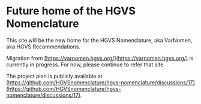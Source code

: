 # Future home of the HGVS Nomenclature

This site will be the new home for the HGVS Nomenclature, aka VarNomen, aka HGVS Recommendations.

Migration from [https://varnomen.hgvs.org/](https://varnomen.hgvs.org/) is currently in progress. For now, please continue to
refer that site.

The project plan is publicly available at
[https://github.com/HGVSnomenclature/hgvs-nomenclature/discussions/17](https://github.com/HGVSnomenclature/hgvs-nomenclature/discussions/17).

